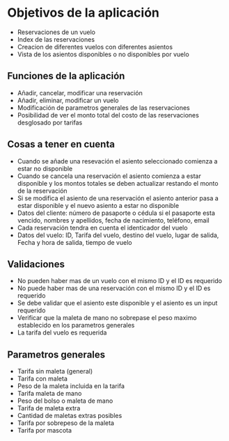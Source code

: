 # Objetivos de la aplicación #
- Reservaciones de un vuelo
- Index de las reservaciones
- Creacion de diferentes vuelos con diferentes asientos
- Vista de los asientos disponibles o no disponibles por vuelo

## Funciones de la aplicación ##
- Añadir, cancelar, modificar una reservación
- Añadir, eliminar, modificar un vuelo
- Modificación de parametros generales de las reservaciones
- Posibilidad de ver el monto total del costo de las reservaciones desglosado por tarifas

## Cosas a tener en cuenta ##
- Cuando se añade una resevación el asiento seleccionado comienza a estar no disponible
- Cuando se cancela una reservación el asiento comienza a estar disponible y los montos totales se deben actualizar restando el monto de la reservación
- Si se modifica el asiento de una reservación el asiento anterior pasa a estar disponible y el nuevo asiento a estar no disponible
- Datos del cliente: número de pasaporte o cédula si el pasaporte esta vencido, nombres y apellidos, fecha de nacimiento, teléfono, email
- Cada reservación tendra en cuenta el identicador del vuelo
- Datos del vuelo: ID, Tarifa del vuelo, destino del vuelo, lugar de salida, Fecha y hora de salida, tiempo de vuelo

## Validaciones ##
- No pueden haber mas de un vuelo con el mismo ID y el ID es requerido
- No puede haber mas de una reservación con el mismo ID y el ID es requerido
- Se debe validar que el asiento este disponible y el asiento es un input requerido
- Verificar que la maleta de mano no sobrepase el peso maximo establecido en los parametros generales
- La tarifa del vuelo es requerida

## Parametros generales ##
- Tarifa sin maleta (general)
- Tarifa con maleta
- Peso de la maleta incluida en la tarifa
- Tarifa maleta de mano
- Peso del bolso o maleta de mano
- Tarifa de maleta extra
- Cantidad de maletas extras posibles
- Tarifa por sobrepeso de la maleta
- Tarifa por mascota